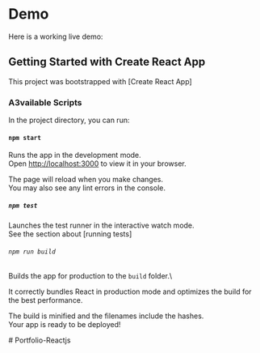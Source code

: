 # Demo 
Here is a working live demo:





## Getting Started with Create React App

This project was bootstrapped with [Create React App]

### A3vailable Scripts

In the project directory, you can run:

#### `npm start`

Runs the app in the development mode.\
Open [http://localhost:3000](http://localhost:3000) to view it in your browser.

The page will reload when you make changes.\
You may also see any lint errors in the console.

##### `npm test`

Launches the test runner in the interactive watch mode.\
See the section about [running tests]


###### `npm run build`

Builds the app for production to the `build` folder.\

It correctly bundles React in production mode and optimizes the build for the best performance.

The build is minified and the filenames include the hashes.\
Your app is ready to be deployed!




#   P o r t f o l i o - R e a c t j s 
 

 
 
